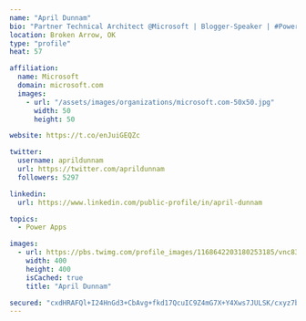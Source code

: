 ```yaml
---
name: "April Dunnam"
bio: "Partner Technical Architect @Microsoft | Blogger-Speaker | #PowerApps, #PowerAutomate, #Office365, #SharePoint | #WIT | #Karaoke Queen"
location: Broken Arrow, OK
type: "profile"
heat: 57

affiliation:
  name: Microsoft
  domain: microsoft.com
  images:
    - url: "/assets/images/organizations/microsoft.com-50x50.jpg"
      width: 50
      height: 50

website: https://t.co/enJuiGEQZc

twitter:
  username: aprildunnam
  url: https://twitter.com/aprildunnam
  followers: 5297

linkedin:
  url: https://www.linkedin.com/public-profile/in/april-dunnam

topics:
  - Power Apps

images:
  - url: https://pbs.twimg.com/profile_images/1168642203180253185/vnc83eOg_400x400.jpg
    width: 400
    height: 400
    isCached: true
    title: "April Dunnam"

secured: "cxdHRAFQl+I24HnGd3+CbAvg+fkd17QcuIC9Z4mG7X+Y4Xws7JULSK/cxyz7bWn69V+rzv8hdxGekdyk154eJKnhVMv8ZJLWmHBzU/1R66W3eN35gW16MtGlgRZ2pm5bZUuyhbOPw4d7oOD9tgVt4a3Uj8SJtYQCk03nrNBo0/MAaQzlFXRWYtIFHbV+N4+/WDaVt7LOii6/vzpZzvs4iYODkk0wb3EdFP5h/A4kzuZoXV4+ffMn/udRq6nUzRs9CLnTD4HfjYGV6thUsV6e8Lc6hzSrDf5A3WRHHSB8VxHuHtlXpXoJQpaZqLYEDczewZ+hPZi4ptOVUytvyH1FPRJzRAjHi8dVArN2okwdlBdzke039F2g/A5sZIwh4uVs1FZ8KQKIDDm3Cjmv+bS926RRipPeY1kMH9mi/GvDCt8=;f99Xv+3QfKuMBCSq1oVhmg=="
---
```


